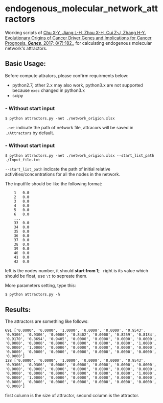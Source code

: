 # endogenous_molecular_network_attractors
Working scripts of [Chu X-Y, Jiang L-H, Zhou X-H, Cui Z-J, Zhang H-Y. Evolutionary Origins of Cancer Driver Genes and Implications for Cancer Prognosis. ***Genes***. 2017; 8(7):182.](http://www.mdpi.com/2073-4425/8/7/182), for calculating endogenous molecular network's attractors.
  
Basic Usage:
---
Before compute attrators, please confirm requirments below:
- python2.7, other 2.x may also work, python3.x are not supported because `exec` changed in python3.x
- scipy

###  - **Without start input**

  ```shell
  $ python attractors.py -net ./network_origion.xlsx
  ```      
  `-net` indicate the path of network file, attracors will be saved in `./Attractors` by default.
  
###  - **Without start input**

  ```shell
  $ python attractors.py -net ./network_origion.xlsx --start_list_path ./Input_file.txt
  ```      
  `--start_list_path` indicate the path of initial relative activities/concentrations for all the nodes in the network.
  
  The inputfile should be like the following format:
  >
        1	0.0
        2	0.0
        3	0.0
        4	0.0
        5	0.0
        6	0.0
        ...
        33	0.0
        34	0.0
        35	0.0
        36	0.0
        37	0.0
        38	0.0
        39	0.0
        40	0.0
        41	0.0
        42	0.0
        
   left is the nodes number, it should **start from 1**;
   right is its value which should be float, use `\t` to sepreate them.
   
More parameters setting, type this:

```shell
$ python attractors.py -h
```

Results:
---
  The attractors are something like follows:
  >

    691	['0.0000', '0.0000', '1.0000', '0.0000', '0.0000', '0.9543', '0.9306', '0.9306', '0.0000', '0.8402', '0.0000', '0.8259', '0.8184', '0.9170', '0.8694', '0.9405', '0.0000', '0.0000', '0.0000', '0.0000', '0.0000', '0.0000', '0.0000', '0.0000', '0.0000', '0.0000', '1.0000', '0.0000', '1.0000', '0.0000', '0.0000', '0.0000', '0.0000', '0.0000', '0.0000', '0.0000', '0.0000', '0.0000', '0.0000', '0.0000', '0.0000', '0.0000']
    128	['0.0000', '0.0000', '1.0000', '0.0000', '0.0000', '0.9543', '0.9306', '0.9306', '0.0000', '0.0000', '0.0000', '0.0000', '0.0000', '0.0000', '0.0000', '0.0000', '0.0000', '0.0000', '0.0000', '0.0000', '0.0000', '0.0000', '0.0000', '0.0000', '0.0000', '0.0000', '1.0000', '0.0000', '1.0000', '0.0000', '0.0000', '0.0000', '0.0000', '0.0000', '0.0000', '0.0000', '0.0000', '0.0000', '0.0000', '0.0000', '0.0000', '0.0000']   

  first column is the size of attractor, second column is the attractor.
  


